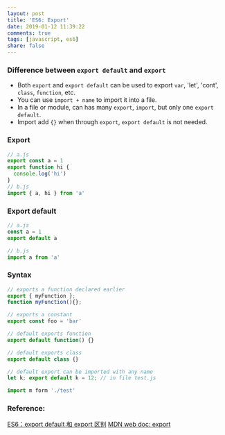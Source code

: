 ```yaml
---
layout: post
title: 'ES6: Export'
date: 2019-01-12 11:39:22
comments: true
tags: [javascript, es6]
share: false
---
```


### Difference between `export default` and `export`
* Both `export` and `export default` can be used to export `var`, 'let', 'cont', `class`, `function`, etc.
* You can use `import + name` to import it into a file.
* In a file or module, can has many `export`, `import`, but only one `export default`.
* Import add `{}` when through `export`, `export default` is not needed.

### Export
```js
// a.js
export const a = 1
export function hi {
  console.log('hi')
}
// b.js
import { a, hi } from 'a'
```
### Export default
```js
// a.js
const a = 1
export default a

// b.js
import a from 'a'
```
### Syntax
```js
// exports a function declared earlier
export { myFunction };
function myFunction(){};

// exports a constant
export const foo = 'bar'

// default exports function
export default function() {}

// default exports class
export default class {}

// default export can be imported with any name
let k; export default k = 12; // in file test.js

import m form './test'
```

### Reference:

[ES6：export default 和 export 区别](https://www.jianshu.com/p/edaf43e9384f)
[MDN web doc: export](https://developer.mozilla.org/en-US/docs/web/javascript/reference/statements/export)
